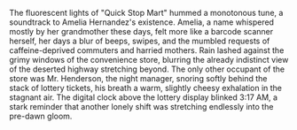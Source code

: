 The fluorescent lights of "Quick Stop Mart" hummed a monotonous tune, a soundtrack to Amelia Hernandez's existence.  Amelia, a name whispered mostly by her grandmother these days, felt more like a barcode scanner herself, her days a blur of beeps, swipes, and the mumbled requests of caffeine-deprived commuters and harried mothers.  Rain lashed against the grimy windows of the convenience store, blurring the already indistinct view of the deserted highway stretching beyond.  The only other occupant of the store was Mr. Henderson, the night manager, snoring softly behind the stack of lottery tickets, his breath a warm, slightly cheesy exhalation in the stagnant air.  The digital clock above the lottery display blinked 3:17 AM, a stark reminder that another lonely shift was stretching endlessly into the pre-dawn gloom.
